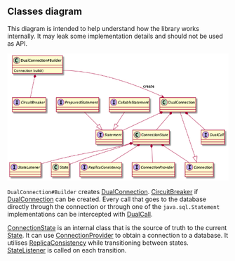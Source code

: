 ## Classes diagram

This diagram is intended to help understand how the library works internally. It may leak some implementation details and should not be used as API.

![Classes diagram](classes-overview.png)

`DualConnection#Builder` creates [DualConnection](../src/main/java/com/atlassian/db/replica/api/DualConnection.java).
[CircuitBreaker](../src/main/java/com/atlassian/db/replica/spi/circuitbreaker/CircuitBreaker.java)
if [DualConnection](../src/main/java/com/atlassian/db/replica/api/DualConnection.java) can be created.
Every call that goes to the database directly through the connection or through
one of the `java.sql.Statement` implementations can be intercepted with
[DualCall](../src/main/java/com/atlassian/db/replica/spi/DualCall.java).

[ConnectionState](../src/main/java/com/atlassian/db/replica/internal/state/ConnectionState.java) is an internal class
that is the source of truth to the current [State](../src/main/java/com/atlassian/db/replica/api/state/State.java).
It can use [ConnectionProvider](../src/main/java/com/atlassian/db/replica/spi/ConnectionProvider.java)
to obtain a connection to a database. It utilises
[ReplicaConsistency](../src/main/java/com/atlassian/db/replica/spi/ReplicaConsistency.java) while transitioning
between states. [StateListener](../src/main/java/com/atlassian/db/replica/spi/state/StateListener.java) is called on each transition.
